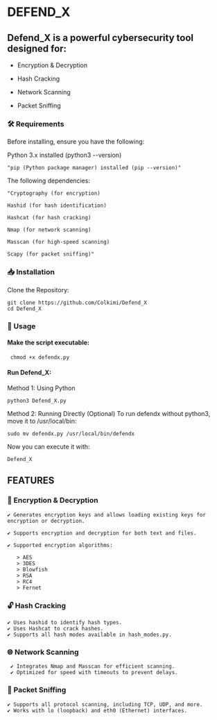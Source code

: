 # DEFEND_X

## Defend_X is a powerful cybersecurity tool designed for:

   +  Encryption & Decryption

   +  Hash Cracking

   +  Network Scanning

   +  Packet Sniffing

### 🛠️ Requirements
Before installing, ensure you have the following:

Python 3.x installed (python3 --version)

    "pip (Python package manager) installed (pip --version)"

The following dependencies:

    "Cryptography (for encryption)

    Hashid (for hash identification)

    Hashcat (for hash cracking)

    Nmap (for network scanning)

    Masscan (for high-speed scanning)

    Scapy (for packet sniffing)"

### 📥 Installation
Clone the Repository:

    git clone https://github.com/Colkimi/Defend_X
    cd Defend_X
### 🚀 Usage
#### Make the script executable:

     chmod +x defendx.py
#### Run Defend_X:
Method 1: Using Python

    python3 Defend_X.py
Method 2: Running Directly (Optional)
To run defendx without python3, move it to /usr/local/bin:

    sudo mv defendx.py /usr/local/bin/defendx
Now you can execute it with:

    Defend_X

## FEATURES
### 🔐 Encryption & Decryption

    ✔️ Generates encryption keys and allows loading existing keys for encryption or decryption.
  
    ✔️ Supports encryption and decryption for both text and files.
  
    ✔️ Supported encryption algorithms:
  
       > AES
       > 3DES
       > Blowfish
       > RSA
       > RC4
       > Fernet
       
### 🔓 Hash Cracking

    ✔️ Uses hashid to identify hash types.
    ✔️ Uses Hashcat to crack hashes.
    ✔️ Supports all hash modes available in hash_modes.py.
    
### 🌐 Network Scanning

     ✔️ Integrates Nmap and Masscan for efficient scanning.
     ✔️ Optimized for speed with timeouts to prevent delays.
     
### 📡 Packet Sniffing

    ✔️ Supports all protocol scanning, including TCP, UDP, and more.
    ✔️ Works with lo (loopback) and eth0 (Ethernet) interfaces.
